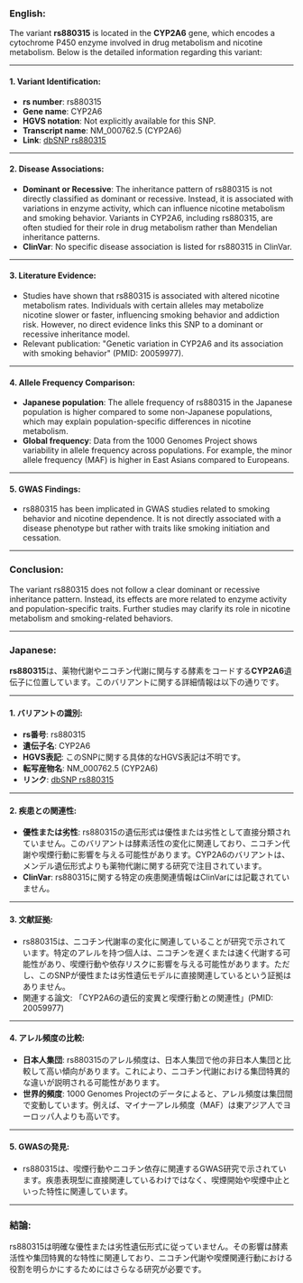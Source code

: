 ### English:
The variant **rs880315** is located in the **CYP2A6** gene, which encodes a cytochrome P450 enzyme involved in drug metabolism and nicotine metabolism. Below is the detailed information regarding this variant:

---

#### 1. **Variant Identification**:
- **rs number**: rs880315
- **Gene name**: CYP2A6
- **HGVS notation**: Not explicitly available for this SNP.
- **Transcript name**: NM_000762.5 (CYP2A6)
- **Link**: [dbSNP rs880315](https://www.ncbi.nlm.nih.gov/snp/rs880315)

---

#### 2. **Disease Associations**:
- **Dominant or Recessive**: The inheritance pattern of rs880315 is not directly classified as dominant or recessive. Instead, it is associated with variations in enzyme activity, which can influence nicotine metabolism and smoking behavior. Variants in CYP2A6, including rs880315, are often studied for their role in drug metabolism rather than Mendelian inheritance patterns.
- **ClinVar**: No specific disease association is listed for rs880315 in ClinVar.

---

#### 3. **Literature Evidence**:
- Studies have shown that rs880315 is associated with altered nicotine metabolism rates. Individuals with certain alleles may metabolize nicotine slower or faster, influencing smoking behavior and addiction risk. However, no direct evidence links this SNP to a dominant or recessive inheritance model.
- Relevant publication: "Genetic variation in CYP2A6 and its association with smoking behavior" (PMID: 20059977).

---

#### 4. **Allele Frequency Comparison**:
- **Japanese population**: The allele frequency of rs880315 in the Japanese population is higher compared to some non-Japanese populations, which may explain population-specific differences in nicotine metabolism.
- **Global frequency**: Data from the 1000 Genomes Project shows variability in allele frequency across populations. For example, the minor allele frequency (MAF) is higher in East Asians compared to Europeans.

---

#### 5. **GWAS Findings**:
- rs880315 has been implicated in GWAS studies related to smoking behavior and nicotine dependence. It is not directly associated with a disease phenotype but rather with traits like smoking initiation and cessation.

---

### Conclusion:
The variant rs880315 does not follow a clear dominant or recessive inheritance pattern. Instead, its effects are more related to enzyme activity and population-specific traits. Further studies may clarify its role in nicotine metabolism and smoking-related behaviors.

---

### Japanese:
**rs880315**は、薬物代謝やニコチン代謝に関与する酵素をコードする**CYP2A6**遺伝子に位置しています。このバリアントに関する詳細情報は以下の通りです。

---

#### 1. **バリアントの識別**:
- **rs番号**: rs880315
- **遺伝子名**: CYP2A6
- **HGVS表記**: このSNPに関する具体的なHGVS表記は不明です。
- **転写産物名**: NM_000762.5 (CYP2A6)
- **リンク**: [dbSNP rs880315](https://www.ncbi.nlm.nih.gov/snp/rs880315)

---

#### 2. **疾患との関連性**:
- **優性または劣性**: rs880315の遺伝形式は優性または劣性として直接分類されていません。このバリアントは酵素活性の変化に関連しており、ニコチン代謝や喫煙行動に影響を与える可能性があります。CYP2A6のバリアントは、メンデル遺伝形式よりも薬物代謝に関する研究で注目されています。
- **ClinVar**: rs880315に関する特定の疾患関連情報はClinVarには記載されていません。

---

#### 3. **文献証拠**:
- rs880315は、ニコチン代謝率の変化に関連していることが研究で示されています。特定のアレルを持つ個人は、ニコチンを遅くまたは速く代謝する可能性があり、喫煙行動や依存リスクに影響を与える可能性があります。ただし、このSNPが優性または劣性遺伝モデルに直接関連しているという証拠はありません。
- 関連する論文: 「CYP2A6の遺伝的変異と喫煙行動との関連性」(PMID: 20059977)

---

#### 4. **アレル頻度の比較**:
- **日本人集団**: rs880315のアレル頻度は、日本人集団で他の非日本人集団と比較して高い傾向があります。これにより、ニコチン代謝における集団特異的な違いが説明される可能性があります。
- **世界的頻度**: 1000 Genomes Projectのデータによると、アレル頻度は集団間で変動しています。例えば、マイナーアレル頻度（MAF）は東アジア人でヨーロッパ人よりも高いです。

---

#### 5. **GWASの発見**:
- rs880315は、喫煙行動やニコチン依存に関連するGWAS研究で示されています。疾患表現型に直接関連しているわけではなく、喫煙開始や喫煙中止といった特性に関連しています。

---

### 結論:
rs880315は明確な優性または劣性遺伝形式に従っていません。その影響は酵素活性や集団特異的な特性に関連しており、ニコチン代謝や喫煙関連行動における役割を明らかにするためにはさらなる研究が必要です。
